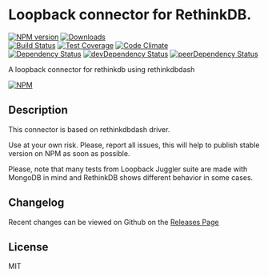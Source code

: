 # Loopback connector for RethinkDB.

[![NPM version](https://badge.fury.io/js/loopback-connector-rethinkdbdash.svg)](http://badge.fury.io/js/loopback-connector-rethinkdbdash) [![Downloads](http://img.shields.io/npm/dm/loopback-connector-rethinkdbdash.svg)](http://badge.fury.io/js/loopback-connector-rethinkdbdash)   
[![Build Status](https://travis-ci.org/Yoobic/loopback-connector-rethinkdbdash.svg?branch=master)](https://travis-ci.org/Yoobic/loopback-connector-rethinkdbdash) [![Test Coverage](https://codeclimate.com/github/Yoobic/loopback-connector-rethinkdbdash/badges/coverage.svg)](https://codeclimate.com/github/Yoobic/loopback-connector-rethinkdbdash) [![Code Climate](https://codeclimate.com/github/Yoobic/loopback-connector-rethinkdbdash/badges/gpa.svg)](https://codeclimate.com/github/Yoobic/loopback-connector-rethinkdbdash)   
[![Dependency Status](https://david-dm.org/Yoobic/loopback-connector-rethinkdbdash.svg)](https://david-dm.org/Yoobic/loopback-connector-rethinkdbdash) [![devDependency Status](https://david-dm.org/Yoobic/loopback-connector-rethinkdbdash/dev-status.svg)](https://david-dm.org/Yoobic/loopback-connector-rethinkdbdash#info=devDependencies) [![peerDependency Status](https://david-dm.org/Yoobic/loopback-connector-rethinkdbdash/peer-status.svg)](https://david-dm.org/Yoobic/loopback-connector-rethinkdbdash#info=peerDependencies)    

A loopback connector for rethinkdb using rethinkdbdash

[![NPM](https://nodei.co/npm/loopback-connector-rethinkdbdash.png?downloads=true&downloadRank=true&stars=true)](https://nodei.co/npm/loopback-connector-rethinkdbdash)

## Description
This connector is based on rethinkdbdash driver.

Use at your own risk. Please, report all issues, this will help to publish stable version on NPM as soon as possible.

Please, note that many tests from Loopback Juggler suite are made with MongoDB in mind and RethinkDB shows different behavior in some cases.

## Changelog

Recent changes can be viewed on Github on the [Releases Page](https://github.com/Yoobic/loopback-connector-rethinkdbdash/releases)

## License

MIT